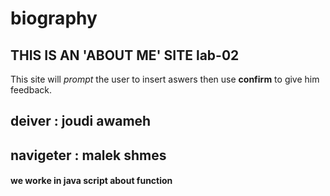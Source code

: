 # biography
## THIS IS AN 'ABOUT ME' SITE lab-02
This site will *prompt* the user to insert aswers then use **confirm** to give him feedback.
## deiver : joudi awameh
## navigeter : malek shmes
#### we worke in java script about function  
